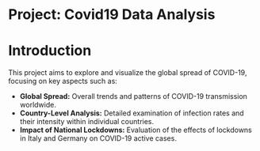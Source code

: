 # Project: Covid19 Data Analysis
# Introduction

This project aims to explore and visualize the global spread of COVID-19, focusing on key aspects such as:

- **Global Spread:** Overall trends and patterns of COVID-19 transmission worldwide.
- **Country-Level Analysis:** Detailed examination of infection rates and their intensity within individual countries.
- **Impact of National Lockdowns:** Evaluation of the effects of lockdowns in Italy and Germany on COVID-19 active cases.
